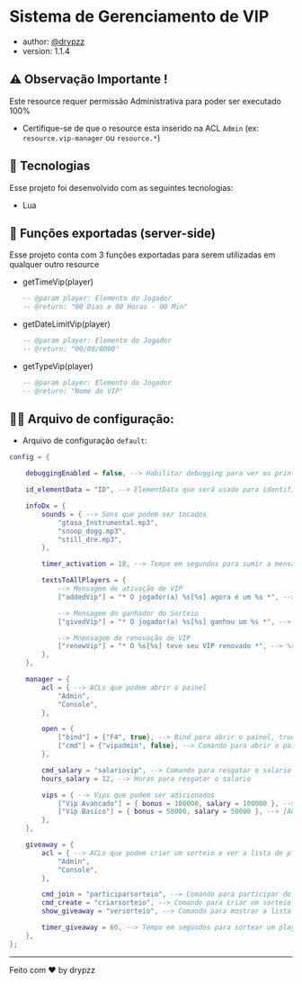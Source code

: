 # Sistema de Gerenciamento de VIP

- author: [@drypzz](https://github.com/drypzz)
- version: 1.1.4


## ⚠️ Observação Importante !

Este resource requer permissão Administrativa para poder ser executado 100%

- Certifique-se de que o resource esta inserido na ACL `Admin` (ex: `resource.vip-manager` ou `resource.*`)


## 🚀 Tecnologias

Esse projeto foi desenvolvido com as seguintes tecnologias:

- Lua

## 🔨 Funções exportadas (server-side)

Esse projeto conta com 3 funções exportadas para serem utilizadas em qualquer outro resource

- getTimeVip(player)<br>
    ```lua
    -- @param player: Elemento do Jogador
    -- @return: "00 Dias e 00 Horas - 00 Min"
    ```
- getDateLimitVip(player)<br>
    ```lua
    -- @param player: Elemento do Jogador
    -- @return: "00/00/0000"
    ```
- getTypeVip(player)<br>
    ```lua
    -- @param player: Elemento do Jogador
    -- @return: "Nome do VIP"
    ```

## 🗿🍷 Arquivo de configuração:

- Arquivo de configuração `default`:
```lua
config = {

    debuggingEnabled = false, --> Habilitar debugging para ver os prints no console (Recomendado desativar em produção)

    id_elementData = "ID", --> ElementData que será usado para identificar o player, caso nao use, sera o utilizado o getAccountID() padrao do MTASA

    infoDx = {
        sounds = { --> Sons que podem ser tocados
            "gtasa_Instrumental.mp3",
            "snoop_dogg.mp3",
            "still_dre.mp3",
        },

        timer_activation = 18, --> Tempo em segundos para sumir a mensagem e musica (Só pesquisar no google "segundos em minutos")

        textsToAllPlayers = {
            --> Mensagem de ativação de VIP
            ["addedVip"] = "* O jogador(a) %s[%s] agora é um %s *", --> %s = Nome do player, %s = ID do player, %s = Nome do VIP (Adicionado)

            --> Mensagem do ganhador do Sorteio
            ["givedVip"] = "* O jogador(a) %s[%s] ganhou um %s *", --> %s = Nome do player, %s = ID do player, %s = Nome do VIP (Sorteado)

            --> Mnensagem de renovação de VIP
            ["renewVip"] = "* O %s[%s] teve seu VIP renovado *", --> %s = Nome do player, %s = ID do player, %s = Nome do VIP (Renovado)
        },
    },

    manager = {
        acl = { --> ACLs que podem abrir o painel
            "Admin",
            "Console",
        },

        open = {
            ["bind"] = {"F4", true}, --> Bind para abrir o painel, true = Ativado
            ["cmd"] = {"vipadmin", false}, --> Comando para abrir o painel, false = Desativado
        },

        cmd_salary = "salariovip", --> Comando para resgatar o salario
        hours_salary = 12, --> Horas para resgatar o salario

        vips = { --> Vips que podem ser adicionados
            ["Vip Avancado"] = { bonus = 100000, salary = 100000 }, --> [ACL], bonus que o player ganha na ativação, valor do salario vip que o player pode resgatar
            ["Vip Basico"] = { bonus = 50000, salary = 50000 }, --> [ACL], bonus que o player ganha na ativação, valor do salario vip que o player pode resgatar
        },
    },

    giveaway = {
        acl = { --> ACLs que podem criar um sorteio e ver a lista de players
            "Admin",
            "Console",
        },

        cmd_join = "participarsorteio", --> Comando para participar do sorteio
        cmd_create = "criarsorteio", --> Comando para criar um sorteio
        show_giveaway = "versorteio", --> Comando para mostrar a lista de players no sorteio

        timer_giveaway = 60, --> Tempo em segundos para sortear um player (Só pesquisar no google "segundos em minutos")
    },
};
```


---

Feito com ♥ by drypzz